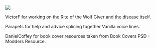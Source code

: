 ![](https://raw.githubusercontent.com/PierreDespereaux/PierreDespereaux/master/assets/images/banners/Credits.png)

VictorF for working on the Rite of the Wolf Giver and the disease itself.

Parapets for help and advice splicing together Vanilla voice lines.

DanielCoffey for book cover resources taken from Book Covers PSD - Modders Resource.
